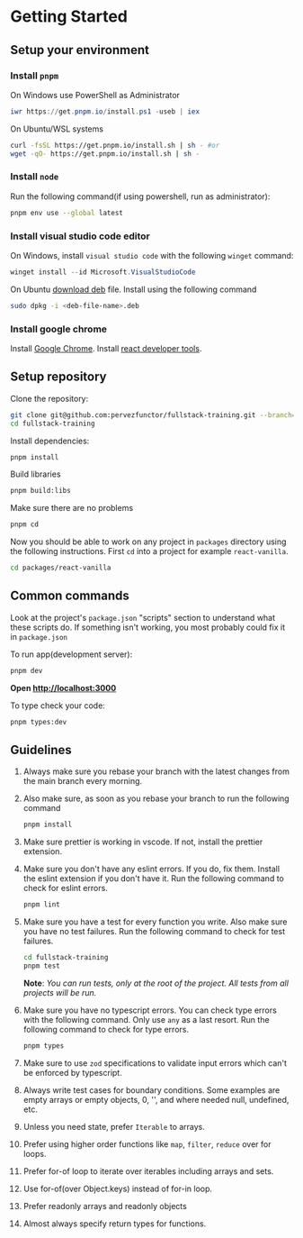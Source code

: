 # Getting Started

## Setup your environment

### Install `pnpm`

On Windows use PowerShell as Administrator

```powershell
iwr https://get.pnpm.io/install.ps1 -useb | iex
```

On Ubuntu/WSL systems

```bash
curl -fsSL https://get.pnpm.io/install.sh | sh - #or
wget -qO- https://get.pnpm.io/install.sh | sh -
```

### Install `node`

Run the following command(if using powershell, run as administrator):

```bash
pnpm env use --global latest
```

### Install visual studio code editor

On Windows, install `visual studio code` with the following `winget` command:

```powershell
winget install --id Microsoft.VisualStudioCode
```

On Ubuntu [download deb](https://code.visualstudio.com/download) file. Install using the following command

```bash
sudo dpkg -i <deb-file-name>.deb
```

### Install google chrome

Install [Google Chrome](https://www.google.com/chrome/). Install [react developer tools](https://react.dev/learn/react-developer-tools).

## Setup repository

Clone the repository:

```bash
git clone git@github.com:pervezfunctor/fullstack-training.git --branch=monorepo
cd fullstack-training
```

Install dependencies:

```bash
pnpm install
```

Build libraries

```bash
pnpm build:libs
```

Make sure there are no problems

```bash
pnpm cd
```

Now you should be able to work on any project in `packages` directory using the following instructions. First `cd` into a project for example `react-vanilla`.

```bash
cd packages/react-vanilla
```

## Common commands

Look at the project's `package.json` "scripts" section to understand what these scripts do. If something isn't working, you most probably could fix it in `package.json`

To run app(development server):

```bash
pnpm dev
```

**Open [http://localhost:3000](http://localhost:3000)**

To type check your code:

```bash
pnpm types:dev
```

## Guidelines

1. Always make sure you rebase your branch with the latest changes from the main
   branch every morning.

2. Also make sure, as soon as you rebase your branch to run the following
   command

   ```bash
   pnpm install
   ```

3. Make sure prettier is working in vscode. If not, install the prettier
   extension.

4. Make sure you don't have any eslint errors. If you do, fix them. Install the
   eslint extension if you don't have it. Run the following command to check for
   eslint errors.

   ```bash
   pnpm lint
   ```

5. Make sure you have a test for every function you write. Also make sure you
   have no test failures. Run the following command to check for test failures.

   ```bash
   cd fullstack-training
   pnpm test
   ```

   **Note**: _You can run tests, only at the root of the project. All tests from all projects will be run._

6. Make sure you have no typescript errors. You can check type errors with the
   following command. Only use `any` as a last resort. Run the following command to check for type errors.

   ```bash
   pnpm types
   ```

7. Make sure to use `zod` specifications to validate input errors which can't be
   enforced by typescript.

8. Always write test cases for boundary conditions. Some examples are empty
   arrays or empty objects, 0, '', and where needed null, undefined, etc.

9. Unless you need state, prefer `Iterable` to arrays.

10. Prefer using higher order functions like `map`, `filter`, `reduce`
    over for loops.

11. Prefer for-of loop to iterate over iterables including arrays and sets.

12. Use for-of(over Object.keys) instead of for-in loop.

13. Prefer readonly arrays and readonly objects

14. Almost always specify return types for functions.
